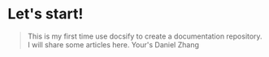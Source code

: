 # **Let's start!**
> This is my first time use docsify to create a documentation repository.
> I will share some articles here.
> Your's Daniel Zhang
